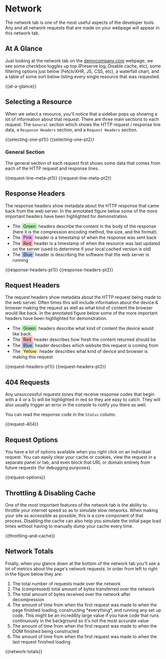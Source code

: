 # Network

The network tab is one of the most useful aspects of the developer tools. Any and all network requests that are made on your webpage will appear in this network tab.

## At A Glance

Just looking at the network tab on the [democompany.com](https://democompany.com) webpage, we see some checkbox toggles up top (Preserve log, Disable cache, etc), some filtering options just below (Fetch/XHR, JS, CSS, etc), a waterfall chart, and a table of some sort below listing every single resource that was requested.

{{at-a-glance}}

## Selecting a Resource

When we select a resource, you'll notice that a sidebar pops up showing a lot of information about that request. There are three main sections to each request: The `General` section which shows the HTTP request / response line data, a `Response Headers` section, and a `Request Headers` section.

{{selecting-one-pt1}}
{{selecting-one-pt2}}

### General Section

The general section of each request first shows some data that comes from each of the HTTP request and response lines.

{{request-line-meta-pt1}}
{{request-line-meta-pt2}}

## Response Headers

The response headers show metadata about the HTTP response that came back from the web server. In the annotated figure below some of the more important headers have been highlighted for demonstration.

<ul>
  <li>The <span style="background-color:#b6f0b2;display:inline-block;padding:1px 5px;border-radius:2px;">Green</span> headers describe the content in the body of the response (here it is the compression encoding method, the size, and the format).</li>
  <li>The <span style="background-color:#f8b6fc;display:inline-block;padding:1px 5px;border-radius:2px;">Pink</span> header is a timestamp of when the response was sent back</li>
  <li>The <span style="background-color:#ffb2b2;display:inline-block;padding:1px 5px;border-radius:2px;">Red</span> header is a timestamp of when the resource was last updated on the server (used to determine if your local cached version is old)</li>
  <li>The <span style="background-color:#b2c5ef;display:inline-block;padding:1px 5px;border-radius:2px;">Blue</span> header is describing the software that the web server is running</li>
</ul>

{{response-headers-pt1}}
{{response-headers-pt2}}

## Request Headers

The request headers show metadata about the HTTP request being made to the web server. Often times this will include information about the device & browser making the request as well as what kind of content the browser would like back. In the annotated figure below some of the more important headers have been highlighted for demonstration.

<ul>
  <li>The <span style="background-color:#b6f0b2;display:inline-block;padding:1px 5px;border-radius:2px;">Green</span> headers describe what kind of content the device would like back.</li>
  <li>The <span style="background-color:#ffb2b2;display:inline-block;padding:1px 5px;border-radius:2px;">Red</span> header describes how fresh the content returned should be</li>
  <li>The <span style="background-color:#b2c5ef;display:inline-block;padding:1px 5px;border-radius:2px;">Blue</span> header describes which website this request is coming from</li>
  <li>The <span style="background-color:#fff7b2;display:inline-block;padding:1px 5px;border-radius:2px;">Yellow</span> header describes what kind of device and browser is making this request</li>
</ul>

{{request-headers-pt1}}
{{request-headers-pt2}}

## 404 Requests

Any unsuccessful requests (ones that receive response codes that begin with a 4 or a 5) will be highlighted in red so they are easy to catch. They will also usually trigger an error in the console to notify you there as well.

You can read the response code in the `Status` column.

{{request-404}}

## Request Options

You have a lot of options available when you right click on an individual request. You can easily clear your cache or cookies, view the request in a separate panel or tab, and even block that URL or domain entirely from future requests (for debugging purposes).

{{request-options}}

## Throttling & Disabling Cache

One of the most important features of the network tab is the ability to throttle your internet speed so as to simulate slow networks. When making your site as accessible as possible, this is a core component of that process. Disabling the cache can also help you simulate the initial page load times without having to manually dump your cache every time.

{{throttling-and-cache}}

## Network Totals

Finally, when you glance down at the bottom of the network tab you'll see a lot of metrics about the page's network requests. In order from left to right in the figure below they are:

<ol>
  <li>The total number of requests made over the network</li>
  <li>The (compressed) total amount of bytes transferred over the network</li>
  <li>The total amount of bytes received over the network after decompression</li>
  <li>The amount of time from when the first request was made to when the page finished loading, constructing *everything*, and running any set up code. This might be an incredibly large value if you have code that runs continuously in the background so it's not the most accurate value</li>
  <li>The amount of time from when the first request was made to when the DOM finished being constructed</li>
  <li>The amount of time from when the first request was made to when the last request finished loading</li>
</ol>

{{network-totals}}

